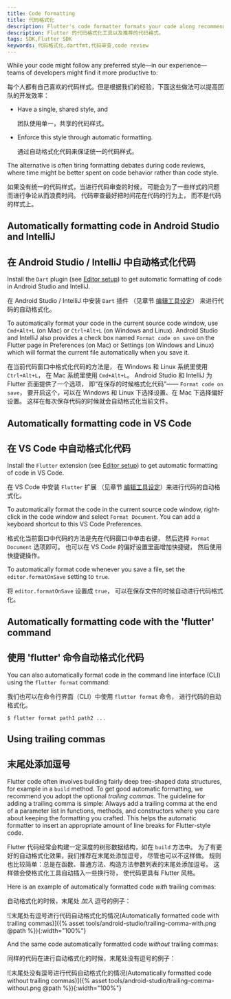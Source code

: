 ```yaml
---
title: Code formatting
title: 代码格式化
description: Flutter's code formatter formats your code along recommended style guidelines.
description: Flutter 的代码格式化工具以及推荐的代码格式。
tags: SDK,Flutter SDK
keywords: 代码格式化,dartfmt,代码审查,code review
---
```


While your code might follow any preferred style&mdash;in our
experience&mdash;teams of developers might find it more productive to:

每个人都有自己喜欢的代码样式。但是根据我们的经验，下面这些做法可以提高团队的开发效率：

* Have a single, shared style, and

  团队使用单一，共享的代码样式。

* Enforce this style through automatic formatting.
  
  通过自动格式化代码来保证统一的代码样式。

The alternative is often tiring formatting debates during code reviews,
where time might be better spent on code behavior rather than code style.

如果没有统一的代码样式，当进行代码审查的时候，
可能会为了一些样式的问题而进行争论从而浪费时间。
代码审查最好把时间花在代码的行为上，
而不是代码的样式上。

## Automatically formatting code in Android Studio and IntelliJ

## 在 Android Studio / IntelliJ 中自动格式化代码

Install the `Dart` plugin (see [Editor setup](/docs/get-started/editor))
to get automatic formatting of code in Android Studio and IntelliJ.

在 Android Studio / IntelliJ 中安装 `Dart` 插件
（见章节 [编辑工具设定](/docs/get-started/editor)）
来进行代码的自动格式化。

To automatically format your code in the current source code window,
use `Cmd+Alt+L` (on Mac) or `Ctrl+Alt+L` (on Windows and Linux).
Android Studio and IntelliJ also provides a check box named `Format code on save` on
the Flutter page in Preferences (on Mac) or Settings (on Windows and Linux)
which will format the current file automatically when you save it.

在当前代码窗口中格式化代码的方法是，
在 Windows 和 Linux 系统里使用 `Ctrl+Alt+L`，
在 Mac 系统里使用 `Cmd+Alt+L`。
Android Studio 和 IntelliJ 为 Flutter 页面提供了一个选项，
即“在保存的时候格式化代码”—— `Format code on save`，
要开启这个，可以在 Windows 和 Linux 下选择设置、在 Mac 下选择偏好设置。
这样在每次保存代码的时候就会自动格式化当前文件。

## Automatically formatting code in VS Code

## 在 VS Code 中自动格式化代码

Install the `Flutter` extension (see [Editor setup](/docs/get-started/editor))
to get automatic formatting of code in VS Code.

在 VS Code 中安装 `Flutter` 扩展
（见章节 [编辑工具设定](/docs/get-started/editor)）来进行代码的自动格式化。

To automatically format the code in the current source code window,
right-click in the code window and select `Format Document`.
You can add a keyboard shortcut to this VS Code Preferences.

格式化当前窗口中代码的方法是先在代码窗口中单击右键，
然后选择 `Format Document` 选项即可。
也可以在 VS Code 的偏好设置里面增加快捷键，
然后使用快捷键操作。

To automatically format code whenever you save a file, set the
`editor.formatOnSave` setting to `true`.

将 `editor.formatOnSave` 设置成 `true`，
可以在保存文件的时候自动进行代码格式化。

## Automatically formatting code with the 'flutter' command

## 使用 'flutter' 命令自动格式化代码

You can also automatically format code in the command line interface
(CLI) using the `flutter format` command:

我们也可以在命令行界面（CLI）中使用 `flutter format` 命令，
进行代码的自动格式化。

```terminal
$ flutter format path1 path2 ...
```

## Using trailing commas

## 末尾处添加逗号

Flutter code often involves building fairly deep tree-shaped data structures,
for example in a `build` method. To get good automatic formatting,
we recommend you adopt the optional *trailing commas*.
The guideline for adding a trailing comma is simple: Always
add a trailing comma at the end of a parameter list in
functions, methods, and constructors where you care about
keeping the formatting you crafted.
This helps the automatic formatter to insert an appropriate
amount of line breaks for Flutter-style code.

Flutter 代码经常会构建一定深度的树形数据结构，如在 `build` 方法中。
为了有更好的自动格式化效果，我们推荐在末尾处添加逗号，
尽管也可以不这样做。
规则也比较简单：总是在函数、普通方法、构造方法参数列表的末尾处添加逗号。
这样做会使格式化工具自动插入一些换行符，
使代码更具有 Flutter 风格。

Here is an example of automatically formatted code *with* trailing commas:

自动格式化的时候，末尾处 *加入* 逗号的例子：

![末尾处有逗号进行代码自动格式化的情况(Automatically formatted code with trailing commas)]({% asset tools/android-studio/trailing-comma-with.png @path %}){:width="100%"}

And the same code automatically formatted code *without* trailing commas:

同样的代码在进行自动格式化的时候，末尾处没有逗号的例子：

![末尾处没有逗号进行代码自动格式化的情况(Automatically formatted code without trailing commas)]({% asset tools/android-studio/trailing-comma-without.png @path %}){:width="100%"}
